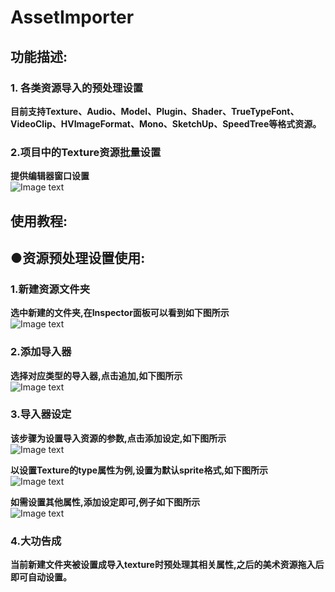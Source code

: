 # AssetImporter
## 功能描述:
### 1. 各类资源导入的预处理设置
**目前支持Texture、Audio、Model、Plugin、Shader、TrueTypeFont、VideoClip、HVImageFormat、Mono、SketchUp、SpeedTree等格式资源。**
### 2.项目中的Texture资源批量设置
**提供编辑器窗口设置**  
![Image text](https://github.com/Tianyuyuyuyuyuyu/AssetImporter/blob/main/Assets/Scripts/Editor/Image_readme/sample06.png)
## 使用教程:
## ●资源预处理设置使用:
### 1.新建资源文件夹
**选中新建的文件夹,在Inspector面板可以看到如下图所示**  
![Image text](https://github.com/Tianyuyuyuyuyuyu/AssetImporter/blob/main/Assets/Scripts/Editor/Image_readme/sample01.png)
### 2.添加导入器
**选择对应类型的导入器,点击追加,如下图所示**  
![Image text](https://github.com/Tianyuyuyuyuyuyu/AssetImporter/blob/main/Assets/Scripts/Editor/Image_readme/sample02.png)
### 3.导入器设定
**该步骤为设置导入资源的参数,点击添加设定,如下图所示**  
![Image text](https://github.com/Tianyuyuyuyuyuyu/AssetImporter/blob/main/Assets/Scripts/Editor/Image_readme/sample03.png)    

**以设置Texture的type属性为例,设置为默认sprite格式,如下图所示**  
![Image text](https://github.com/Tianyuyuyuyuyuyu/AssetImporter/blob/main/Assets/Scripts/Editor/Image_readme/sample04.png)    

**如需设置其他属性,添加设定即可,例子如下图所示**  
![Image text](https://github.com/Tianyuyuyuyuyuyu/AssetImporter/blob/main/Assets/Scripts/Editor/Image_readme/sample05.png)

### 4.大功告成
**当前新建文件夹被设置成导入texture时预处理其相关属性,之后的美术资源拖入后即可自动设置。**  
